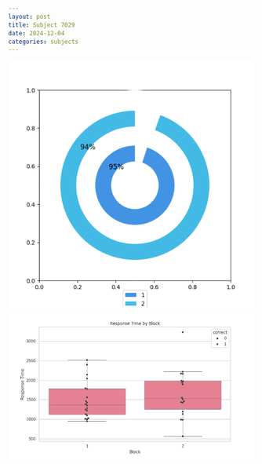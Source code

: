 ```yaml
---
layout: post
title: Subject 7029
date: 2024-12-04
categories: subjects
---
```


![](data/7029/run-19/7029__acc_test.png)
![](data/7029/run-19/7029_rt.png)
